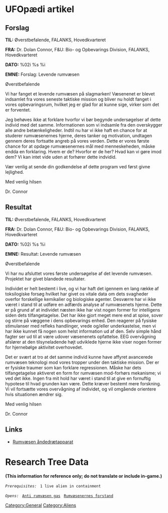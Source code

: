 # UFOpædi artikel

## Forslag

**TIL:** Øverstbefalende, FALANKS, Hovedkvarteret

**FRA:** Dr. Dolan Connor, F&U: Bio- og Opbevarings Division, FALANKS,
Hovedkvarteret

**DATO:** %02i %s %i

**EMNE:** Forslag: Levende rumvæsen

Øverstbefalende

Vi har fanget et levende rumvæsen på slagmarken! Væsenenet er blevet
indsamlet fra vores seneste taktiske mission og bliver nu holdt fanget i
vores opbevaringsrum, hvilket jeg er glad for at kunne sige, virker som
det er forventet.

Jeg behøves ikke at forklare hvorfor vi bør begynde undersøgelser af
dette individ med det samme. Informationen som vi indsamle fra den
overskygger alle andre betænkeligheder. Indtil nu har vi ikke haft en
chance for at studerer rumvæsenernes hjerne, deres tanker og motivation,
undtagen gennem deres fortsatte angreb på vores verden. Dette er vores
første chance for at opdage rumvæsenernes mål med menneskeheden, måske
endda en forklaring. Hvem er de? Hvorfor er de her? Hvad kan vi gøre
imod dem? Vi kan intet vide uden at forhører dette indvidid.

Vær venlig at sende din godkendelse af dette program ved først givne
lejlighed.

Med venlig hilsen

Dr. Connor

## Resultat

**TIL:** Øverstbefalende, FALANKS, Hovedkvarteret

**FRA:** Dr. Dolan Connor, F&U: Bio- og Opbevarings Division, FALANKS,
Hovedkvarteret

**DATO:** %02i %s %i

**EMNE:** Resultat: Levende rumvæsen

Øverstbefalende

Vi har nu afsluttet vores første undersøgelse af det levende rumvæsen.
Projektet har givet blandede resultater.

Individet er helt bestemt i live, og vi har haft det igennem en lang
række af toksilogiske forsøg hvilket har givet os vitale data om dets
svagheder overfor forskellige kemikalier og biologiske agenter. Desværre
har vi ikke været i stand til at udføre en adfærds analyse af
rumvæsenets hjerne. Dette er på grund af at individet næsten ikke har
vist nogen former for intelligens siden dets tilfangetagelse. Det har
ikke gjort meget mere end at spise, sover og stirre på væggene i dens
opbevarings enhed. Den reagerer på fysiske stimulanser med refleks
handlinger, vrede og/eller underkastelse, men vi har ikke kunnet få
nogen som helst information ud af den. Selv simple hånd fagter ser ud
til at være udover væsenenets opfattelse. EEG overvågning afslører at
den tilsyneladende højt udviklede hjerne ikke viser nogen former for
hjernebølge aktivitet overhovedet.

Det er svært at tro at det samme individ kunne have affyret avancerede
rumvæsen teknologi mod vores tropper under den taktiske mission. Der er
er fysiske traumer som kan forklare regressionen. Måske har dets
tilfangetagelse aktiveret en form for rumvæsen mod-forhørs mekanisme; vi
ved det ikke. Ingen fra mit hold har været i stand til at give en
fornuftig hypotese til hvad grunden kan være. Dette kræver bestemt mere
forskning. Vi vil fortsætte vores overvågning af individet, og vil
omgående orientere hvis situationen ændrer sig.

Med venlig hilsen

Dr. Connor

## Links

- [Rumvæsen
  åndedrætapparat](Forskning/Rumvæsen-åndedrætapparat "wikilink")

# Research Tree Data

**(This information for reference only; do not translate or include
in-game.)**

*`Prerequisites:`*
` 1 live alien in containment`

*`Opens:`*
` `[`Anti rumvæsen gas`](Forskning/Anti_rumvæsengas "wikilink")
` `[`Rumvæsenernes forstand`](Rumvæsener/Rumvæsenernes_forstand "wikilink")

[Category:General](Category:General "wikilink")
[Category:Aliens](Category:Aliens "wikilink")